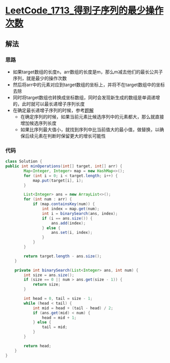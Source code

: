 # [LeetCode_1713_得到子序列的最少操作次数](https://leetcode-cn.com/problems/minimum-operations-to-make-a-subsequence/)
## 解法
### 思路
- 如果target数组的长度n，arr数组的长度是m，那么m减去他们的最长公共子序列，就是最少的操作次数
- 然后将arr中的元素对应到target数组的坐标上，并将不在target数组中的坐标去除
- 同时将target数组也转换成坐标数组，同时会发现新生成的数组是单调递增的，此时就可以最长递增子序列长度
- 在确定最长递增子序列的时候，参考[题解](https://leetcode-cn.com/problems/longest-increasing-subsequence/solution/yi-ti-shuang-jie-tu-jie-yuan-li-ji-chu-d-ptpz/)
    - 在确定序列的时候，如果当前元素比候选序列中的元素都大，那么就直接增加候选序列长度
    - 如果比序列最大值小，就找到序列中比当前值大的最小值，做替换，以确保后续元素在判断时保留更大的增长可能性
### 代码
```java
class Solution {
public int minOperations(int[] target, int[] arr) {
        Map<Integer, Integer> map = new HashMap<>();
        for (int i = 0; i < target.length; i++) {
            map.put(target[i], i);
        }

        List<Integer> ans = new ArrayList<>();
        for (int num : arr) {
            if (map.containsKey(num)) {
                int index = map.get(num);
                int i = binarySearch(ans, index);
                if (i == ans.size()) {
                    ans.add(index);
                } else {
                    ans.set(i, index);
                }
            }
        }

        return target.length - ans.size();
    }

    private int binarySearch(List<Integer> ans, int num) {
        int size = ans.size();
        if (size == 0 || num > ans.get(size - 1)) {
            return size;
        }

        int head = 0, tail = size - 1;
        while (head < tail) {
            int mid = head + (tail - head) / 2;
            if (ans.get(mid) < num) {
                head = mid + 1;
            } else {
                tail = mid;
            }
        }

        return head;
    }
}
```